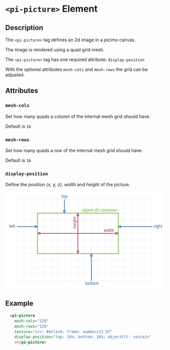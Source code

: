 # `<pi-picture>` Element

## Description

The `<pi-picture>` tag defines an 2d image in a *picimo* canvas.

The image is rendered using a quad grid mesh.

The `<pi-picture>` tag has one required attribute: `display-position`

With the optional attributes `mesh-cols` and `mesh-rows` the grid can be adjusted.

## Attributes

### `mesh-cols`

Set how many quads a column of the internal mesh grid should have.

Default is `16`

### `mesh-rows`

Set how many quads a row of the internal mesh grid should have.

Default is `16`

### `display-position`

Define the *position (x, y, z)*, *width* and *height* of the picture.

![picture display-position](../../../../doc/images/picture%20display-position.png)

## Example

```html
  <pi-picture
    mesh-cols="128"
    mesh-rows="128"
    texture="src: #atlas0; frame: numbers32_07"
    display-position="top: 10%; bottom: 10%; objectFit: contain"
    ></pi-picture>
```
